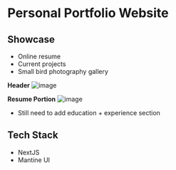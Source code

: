 # Personal Portfolio Website

## Showcase
- Online resume
- Current projects
- Small bird photography gallery

**Header**
![image](https://github.com/user-attachments/assets/06a6a02f-16d3-4a8d-aeea-0a04511dba1f)

**Resume Portion**
![image](https://github.com/user-attachments/assets/7630cb06-2830-479f-8ada-830bc1ee403c)

- Still need to add education + experience section


## Tech Stack
- NextJS
- Mantine UI
